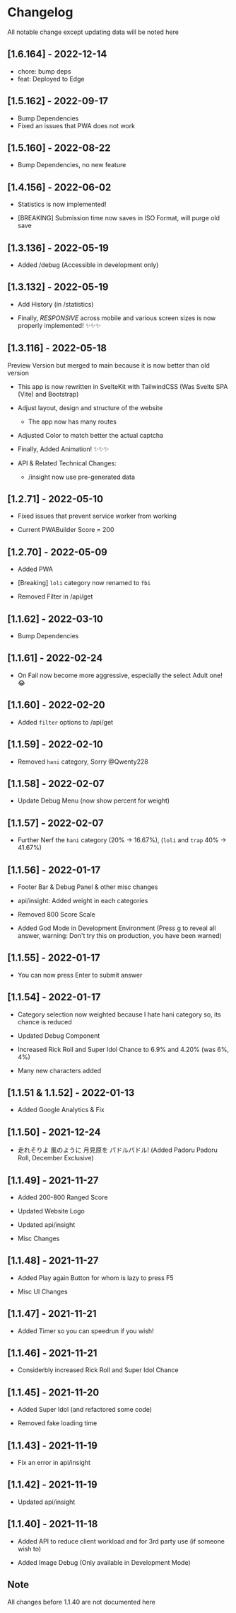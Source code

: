 # Changelog

All notable change except updating data will be noted here

## [1.6.164] - 2022-12-14

- chore: bump deps
- feat: Deployed to Edge

## [1.5.162] - 2022-09-17

- Bump Dependencies
- Fixed an issues that PWA does not work

## [1.5.160] - 2022-08-22

- Bump Dependencies, no new feature

## [1.4.156] - 2022-06-02

- Statistics is now implemented!

- [BREAKING] Submission time now saves in ISO Format, will purge old save

## [1.3.136] - 2022-05-19

- Added /debug (Accessible in development only)

## [1.3.132] - 2022-05-19

- Add History (in /statistics)

- Finally, _RESPONSIVE_ across mobile and various screen sizes is now properly implemented! ✨✨✨

## [1.3.116] - 2022-05-18

Preview Version but merged to main because it is now better than old version

- This app is now rewritten in SvelteKit with TailwindCSS (Was Svelte SPA (Vite) and Bootstrap)

- Adjust layout, design and structure of the website

  - The app now has many routes

- Adjusted Color to match better the actual captcha

- Finally, Added Animation! ✨✨✨

- API & Related Technical Changes:
  - /insight now use pre-generated data

## [1.2.71] - 2022-05-10

- Fixed issues that prevent service worker from working

- Current PWABuilder Score = 200

## [1.2.70] - 2022-05-09

- Added PWA

- [Breaking] `loli` category now renamed to `fbi`

- Removed Filter in /api/get

## [1.1.62] - 2022-03-10

- Bump Dependencies

## [1.1.61] - 2022-02-24

- On Fail now become more aggressive, especially the select Adult one! 😂

## [1.1.60] - 2022-02-20

- Added `filter` options to /api/get

## [1.1.59] - 2022-02-10

- Removed `hani` category, Sorry @Qwenty228

## [1.1.58] - 2022-02-07

- Update Debug Menu (now show percent for weight)

## [1.1.57] - 2022-02-07

- Further Nerf the `hani` category (20% -> 16.67%), (`loli` and `trap` 40% -> 41.67%)

## [1.1.56] - 2022-01-17

- Footer Bar & Debug Panel & other misc changes

- api/insight: Added weight in each categories

- Removed 800 Score Scale

- Added God Mode in Development Environment (Press g to reveal all answer, warning: Don't try this on production, you have been warned)

## [1.1.55] - 2022-01-17

- You can now press Enter to submit answer

## [1.1.54] - 2022-01-17

- Category selection now weighted because I hate hani category so, its chance is reduced

- Updated Debug Component

- Increased Rick Roll and Super Idol Chance to 6.9% and 4.20% (was 6%, 4%)

- Many new characters added

## [1.1.51 & 1.1.52] - 2022-01-13

- Added Google Analytics & Fix

## [1.1.50] - 2021-12-24

- 走れそりよ 風のように 月見原を パドルパドル! (Added Padoru Padoru Roll, December Exclusive)

## [1.1.49] - 2021-11-27

- Added 200-800 Ranged Score

- Updated Website Logo

- Updated api/insight

- Misc Changes

## [1.1.48] - 2021-11-27

- Added Play again Button for whom is lazy to press F5

- Misc UI Changes

## [1.1.47] - 2021-11-21

- Added Timer so you can speedrun if you wish!

## [1.1.46] - 2021-11-21

- Considerbly increased Rick Roll and Super Idol Chance

## [1.1.45] - 2021-11-20

- Added Super Idol (and refactored some code)

- Removed fake loading time

## [1.1.43] - 2021-11-19

- Fix an error in api/insight

## [1.1.42] - 2021-11-19

- Updated api/insight

## [1.1.40] - 2021-11-18

- Added API to reduce client workload and for 3rd party use (if someone wish to)

- Added Image Debug (Only available in Development Mode)

## Note

All changes before 1.1.40 are not documented here
